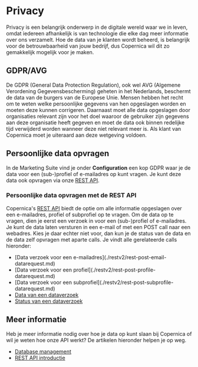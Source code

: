 # Privacy
Privacy is een belangrijk onderwerp in de digitale wereld waar we in leven,
omdat iedereen afhankelijk is van technologie die elke dag meer informatie
over ons verzamelt. Hoe de data van je klanten wordt beheerd, is belangrijk
voor de betrouwbaarheid van jouw bedrijf, dus Copernica wil dit zo gemakkelijk
mogelijk voor je maken.

## GDPR/AVG
De GDPR (General Data Protection Regulation), ook wel AVG (Algemene Verordening
Gegevensbescherming) geheten in het Nederlands, beschermt de data van de
burgers van de Europese Unie. Mensen hebben het recht om te weten welke
persoonlijke gegevens van hen opgeslagen worden en moeten deze kunnen
corrigeren. Daarnaast moet alle data opgeslagen door organisaties relevant zijn
voor het doel waaroor de gebruiker zijn gegevens aan deze organisatie
heeft gegeven en moet de data ook binnen redelijke tijd
verwijderd worden wanneer deze niet relevant meer is. Als klant van Copernica
moet je uiteraard aan deze wetgeving voldoen.

## Persoonlijke data opvragen
In de Marketing Suite vind je onder **Configuration** een kop GDPR waar
je de data voor een (sub-)profiel of e-mailadres op kunt vragen. Je kunt
deze data ook opvragen via onze [REST API](./restv2/rest-api).

### Persoonlijke data opvragen met de REST API
Copernica's [REST API](./rest-api) biedt de optie om alle informatie opgeslagen
over een e-mailadres, profiel of subprofiel op te vragen. Om de data op te
vragen, dien je eerst een verzoek in voor een (sub-)profiel of e-mailadres.
Je kunt de data laten versturen in een e-mail of met een POST call naar
een webadres. Kies je daar echter niet voor, dan kun je de status van de
data en de data zelf opvragen met aparte calls. Je vindt alle gerelateerde
calls hieronder:

* [Data verzoek voor een e-mailadres](./restv2/rest-post-email-
datarequest.md)
* [Data verzoek voor een profiel](./restv2/rest-post-profile-
datarequest.md)
* [Data verzoek voor een subprofiel](./restv2/rest-post-subprofile-
datarequest.md)
* [Data van een dataverzoek](./restv2/rest-get-datarequest-data.md)
* [Status van een dataverzoek](./restv2/rest-get-datarequest-status.md)

## Meer informatie
Heb je meer informatie nodig over hoe je data op kunt slaan bij Copernica
of wil je weten hoe onze API werkt? De artikelen hieronder helpen je op weg.

* [Database management](./database-introduction.md)
* [REST API introductie](./restv2/rest-introduction.md)
